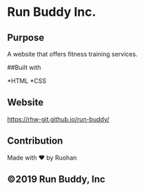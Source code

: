 # Run Buddy Inc.

## Purpose 

A website that offers fitness training services.

##Built with

*HTML
*CSS

## Website 
https://rhw-git.github.io/run-buddy/

## Contribution

Made with ❤️ by Ruohan

## ©️2019 Run Buddy, Inc 
